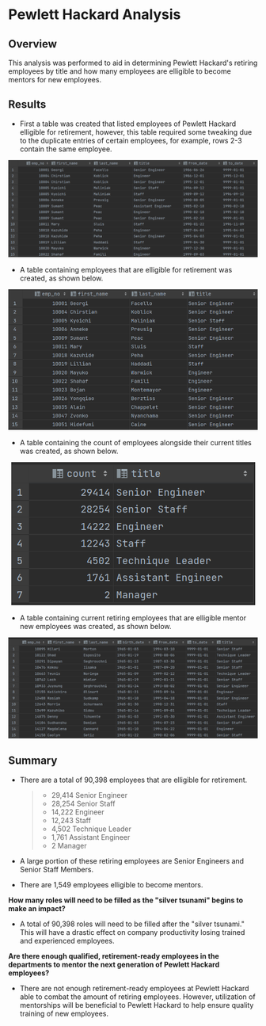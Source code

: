 # Pewlett Hackard Analysis

## Overview

This analysis was performed to aid in determining Pewlett Hackard's retiring employees by title and how many employees are elligible to become mentors for new employees.

## Results

* First a table was created that listed employees of Pewlett Hackard elligible for retirement, however, this table required some tweaking due to the duplicate entries of certain employees, for example, rows 2-3 contain the same employee.

<p align="center">
  <img 
    src=Photos/Retirement_Titles.png
  >
</p>

* A table containing employees that are elligible for retirement was created, as shown below.

<p align="center">
  <img 
    src=Photos/Unique_Titles.png
  >
</p>

* A table containing the count of employees alongside their current titles was created, as shown below.

<p align="center">
  <img 
    src=Photos/Retiring_Titles.png
  >
</p>

* A table containing current retiring employees that are elligible mentor new employees was created, as shown below.

<p align="center">
  <img 
    src=Photos/Membership_Eligibility.png
  >
</p>


## Summary

* There are a total of 90,398 employees that are elligible for retirement.

    > * 29,414 Senior Engineer
    > * 28,254 Senior Staff
    > * 14,222 Engineer
    > * 12,243 Staff
    > * 4,502 Technique Leader
    > * 1,761 Assistant Engineer
    > * 2 Manager

* A large portion of these retiring employees are Senior Engineers and Senior Staff Members. 

* There are 1,549 employees elligible to become mentors.

**How many roles will need to be filled as the "silver tsunami" begins to make an impact?**

* A total of 90,398 roles will need to be filled after the "silver tsunami." This will have a drastic effect on company productivity losing trained and experienced employees.

**Are there enough qualified, retirement-ready employees in the departments to mentor the next generation of Pewlett Hackard employees?**

* There are not enough retirement-ready employees at Pewlett Hackard able to combat the amount of retiring employees. However, utilization of mentorships will be beneficial to Pewlett Hackard to help ensure quality training of new employees. 
